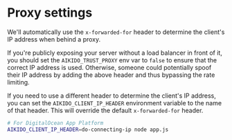 # Proxy settings

We'll automatically use the `x-forwarded-for` header to determine the client's IP address when behind a proxy.

If you're publicly exposing your server without a load balancer in front of it, you should set the `AIKIDO_TRUST_PROXY` env var to `false` to ensure that the correct IP address is used. Otherwise, someone could potentially spoof their IP address by adding the above header and thus bypassing the rate limiting.

If you need to use a different header to determine the client's IP address, you can set the `AIKIDO_CLIENT_IP_HEADER` environment variable to the name of that header. This will override the default `x-forwarded-for` header.

```bash
# For DigitalOcean App Platform
AIKIDO_CLIENT_IP_HEADER=do-connecting-ip node app.js
```
